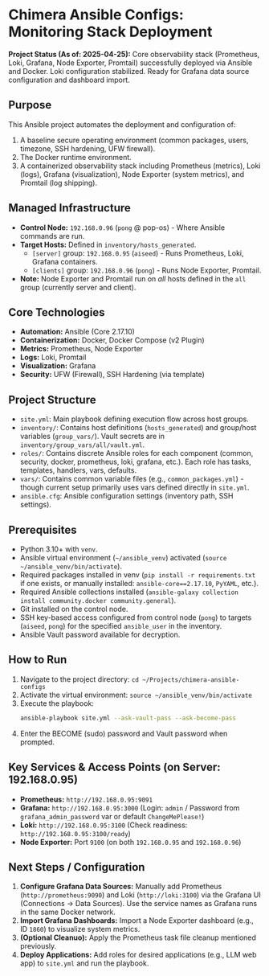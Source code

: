 # Chimera Ansible Configs: Monitoring Stack Deployment

**Project Status (As of: 2025-04-25):** Core observability stack (Prometheus, Loki, Grafana, Node Exporter, Promtail) successfully deployed via Ansible and Docker. Loki configuration stabilized. Ready for Grafana data source configuration and dashboard import.

## Purpose

This Ansible project automates the deployment and configuration of:
1.  A baseline secure operating environment (common packages, users, timezone, SSH hardening, UFW firewall).
2.  The Docker runtime environment.
3.  A containerized observability stack including Prometheus (metrics), Loki (logs), Grafana (visualization), Node Exporter (system metrics), and Promtail (log shipping).

## Managed Infrastructure

* **Control Node:** `192.168.0.96` (`pong` @ pop-os) - Where Ansible commands are run.
* **Target Hosts:** Defined in `inventory/hosts_generated`.
    * `[server]` group: `192.168.0.95` (`aiseed`) - Runs Prometheus, Loki, Grafana containers.
    * `[clients]` group: `192.168.0.96` (`pong`) - Runs Node Exporter, Promtail.
* **Note:** Node Exporter and Promtail run on *all* hosts defined in the `all` group (currently server and client).

## Core Technologies

* **Automation:** Ansible (Core 2.17.10)
* **Containerization:** Docker, Docker Compose (v2 Plugin)
* **Metrics:** Prometheus, Node Exporter
* **Logs:** Loki, Promtail
* **Visualization:** Grafana
* **Security:** UFW (Firewall), SSH Hardening (via template)

## Project Structure

* `site.yml`: Main playbook defining execution flow across host groups.
* `inventory/`: Contains host definitions (`hosts_generated`) and group/host variables (`group_vars/`). Vault secrets are in `inventory/group_vars/all/vault.yml`.
* `roles/`: Contains discrete Ansible roles for each component (common, security, docker, prometheus, loki, grafana, etc.). Each role has tasks, templates, handlers, vars, defaults.
* `vars/`: Contains common variable files (e.g., `common_packages.yml`) - though current setup primarily uses vars defined directly in `site.yml`.
* `ansible.cfg`: Ansible configuration settings (inventory path, SSH settings).

## Prerequisites

* Python 3.10+ with `venv`.
* Ansible virtual environment (`~/ansible_venv`) activated (`source ~/ansible_venv/bin/activate`).
* Required packages installed in venv (`pip install -r requirements.txt` if one exists, or manually installed: `ansible-core==2.17.10`, `PyYAML`, etc.).
* Required Ansible collections installed (`ansible-galaxy collection install community.docker community.general`).
* Git installed on the control node.
* SSH key-based access configured from control node (`pong`) to targets (`aiseed`, `pong`) for the specified `ansible_user` in the inventory.
* Ansible Vault password available for decryption.

## How to Run

1.  Navigate to the project directory: `cd ~/Projects/chimera-ansible-configs`
2.  Activate the virtual environment: `source ~/ansible_venv/bin/activate`
3.  Execute the playbook:
    ```bash
    ansible-playbook site.yml --ask-vault-pass --ask-become-pass
    ```
4.  Enter the BECOME (sudo) password and Vault password when prompted.

## Key Services & Access Points (on Server: 192.168.0.95)

* **Prometheus:** `http://192.168.0.95:9091`
* **Grafana:** `http://192.168.0.95:3000` (Login: `admin` / Password from `grafana_admin_password` var or default `ChangeMePlease!`)
* **Loki:** `http://192.168.0.95:3100` (Check readiness: `http://192.168.0.95:3100/ready`)
* **Node Exporter:** Port `9100` (on both `192.168.0.95` and `192.168.0.96`)

## Next Steps / Configuration

1.  **Configure Grafana Data Sources:** Manually add Prometheus (`http://prometheus:9090`) and Loki (`http://loki:3100`) via the Grafana UI (Connections -> Data Sources). Use the service names as Grafana runs in the same Docker network.
2.  **Import Grafana Dashboards:** Import a Node Exporter dashboard (e.g., ID `1860`) to visualize system metrics.
3.  **(Optional Cleanuo):** Apply the Prometheus task file cleanup mentioned previously.
4.  **Deploy Applications:** Add roles for desired applications (e.g., LLM web app) to `site.yml` and run the playbook.
